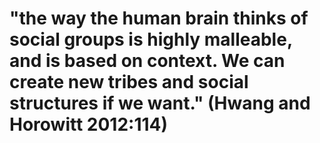 # "the way the human brain thinks of social groups is highly malleable, and is based on context. We can create new tribes and social structures if we want." (Hwang and Horowitt 2012:114)